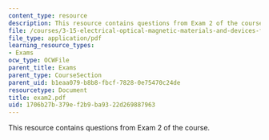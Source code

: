 ```yaml
---
content_type: resource
description: This resource contains questions from Exam 2 of the course.
file: /courses/3-15-electrical-optical-magnetic-materials-and-devices-fall-2006/1706b27b379ef2b9ba9322d269887963_exam2.pdf
file_type: application/pdf
learning_resource_types:
- Exams
ocw_type: OCWFile
parent_title: Exams
parent_type: CourseSection
parent_uid: b1eaa079-b8b8-fbcf-7828-0e75470c24de
resourcetype: Document
title: exam2.pdf
uid: 1706b27b-379e-f2b9-ba93-22d269887963
---
```

This resource contains questions from Exam 2 of the course.

